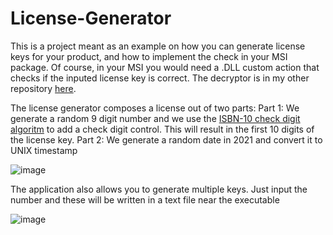 # License-Generator

This is a project meant as an example on how you can generate license keys for your product, and how to implement the check in your MSI package.
Of course, in your MSI you would need a .DLL custom action that checks if the inputed license key is correct. The decryptor is in my other repository [here](https://github.com/marinalexandruradu/License-Decryptor).

The license generator composes a license out of two parts:
Part 1: We generate a random 9 digit number and we use the [ISBN-10 check digit algoritm](https://planetcalc.com/7744/) to add a check digit control. This will result in the first 10 digits of the license key.
Part 2: We generate a random date in 2021 and convert it to UNIX timestamp

![image](https://user-images.githubusercontent.com/13455334/112224499-05e4c980-8c34-11eb-8729-95396e4bca80.png)

The application also allows you to generate multiple keys. Just input the number and these will be written in a text file near the executable

![image](https://user-images.githubusercontent.com/13455334/112224557-1a28c680-8c34-11eb-8ec2-cdc2d2abe870.png)

